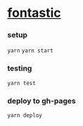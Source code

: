 # [fontastic](https://maloua.github.io/fontastic/)

### setup

`yarn`
`yarn start`

### testing

`yarn test`

### deploy to gh-pages

`yarn deploy`

